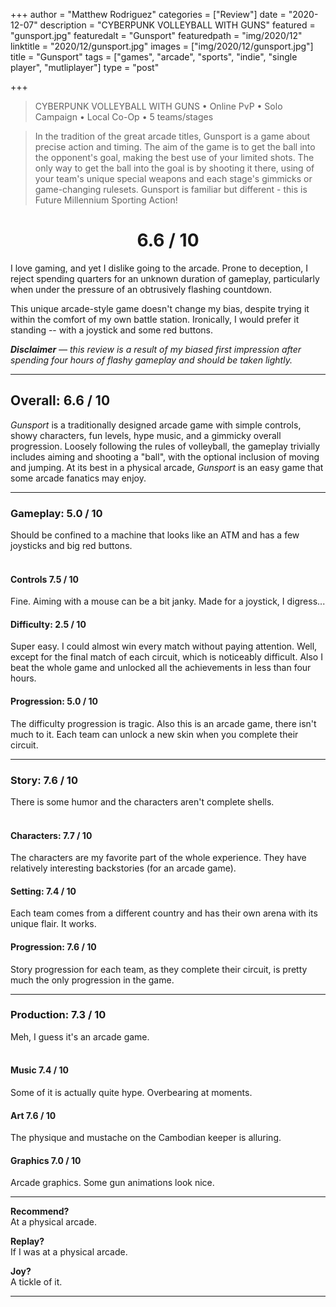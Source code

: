 +++
author = "Matthew Rodriguez"
categories = ["Review"]
date = "2020-12-07"
description = "CYBERPUNK VOLLEYBALL WITH GUNS"
featured = "gunsport.jpg"
featuredalt = "Gunsport"
featuredpath = "img/2020/12"
linktitle = "2020/12/gunsport.jpg"
images = ["img/2020/12/gunsport.jpg"]
title = "Gunsport"
tags = ["games", "arcade", "sports", "indie", "single player", "mutliplayer"]
type = "post"

+++

> CYBERPUNK VOLLEYBALL WITH GUNS • Online PvP • Solo Campaign • Local Co-Op • 5 teams/stages

> In the tradition of the great arcade titles, Gunsport is a game about precise action and timing. The aim of the game is to get the ball into the opponent's goal, making the best use of your limited shots. The only way to get the ball into the goal is by shooting it there, using of your team's unique special weapons and each stage's gimmicks or game-changing rulesets. Gunsport is familiar but different - this is Future Millennium Sporting Action!

<h1 style="text-align: center">6.6 / 10</h1>

I love gaming, and yet I dislike going to the arcade. Prone to deception, I reject spending quarters for an unknown duration of gameplay, particularly when under the pressure of an obtrusively flashing countdown.

This unique arcade-style game doesn't change my bias, despite trying it within the comfort of my own battle station. Ironically, I would prefer it standing -- with a joystick and some red buttons.

*<b>Disclaimer</b> &mdash; this review is a result of my biased first impression after spending four hours of flashy gameplay and should be taken lightly.*

***

## Overall: 6.6 / 10

*Gunsport* is a traditionally designed arcade game with simple controls, showy characters, fun levels, hype music, and a gimmicky overall progression. Loosely following the rules of volleyball, the gameplay trivially includes aiming and shooting a "ball", with the optional inclusion of moving and jumping. At its best in a physical arcade, *Gunsport* is an easy game that some arcade fanatics may enjoy.

***

### Gameplay: 5.0 / 10
Should be confined to a machine that looks like an ATM and has a few joysticks and big red buttons. 
<br>
<br>

#### Controls 7.5 / 10
Fine. Aiming with a mouse can be a bit janky. Made for a joystick, I digress...

#### Difficulty: 2.5 / 10
Super easy. I could almost win every match without paying attention. Well, except for the final match of each circuit, which is noticeably difficult. Also I beat the whole game and unlocked all the achievements in less than four hours.

#### Progression: 5.0 / 10
The difficulty progression is tragic. Also this is an arcade game, there isn't much to it. Each team can unlock a new skin when you complete their circuit.

***

### Story: 7.6 / 10
There is some humor and the characters aren't complete shells. 
<br>
<br>

#### Characters: 7.7 / 10
The characters are my favorite part of the whole experience. They have relatively interesting backstories (for an arcade game).

#### Setting: 7.4 / 10
Each team comes from a different country and has their own arena with its unique flair. It works.

#### Progression: 7.6 / 10
Story progression for each team, as they complete their circuit, is pretty much the only progression in the game.

***

### Production: 7.3 / 10
Meh, I guess it's an arcade game.
<br>
<br>

#### Music 7.4 / 10
Some of it is actually quite hype. Overbearing at moments.
 
#### Art 7.6 / 10
The physique and mustache on the Cambodian keeper is alluring.

#### Graphics 7.0 / 10
Arcade graphics. Some gun animations look nice.

***

**Recommend?**  
At a physical arcade.

**Replay?**  
If I was at a physical arcade.

**Joy?**  
A tickle of it.

***